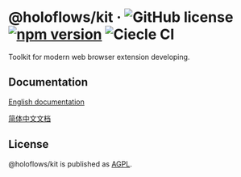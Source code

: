 # @holoflows/kit &middot; ![GitHub license](https://img.shields.io/badge/license-AGPL-blue.svg?style=flat-square) [![npm version](https://img.shields.io/npm/v/@holoflows/kit.svg?style=flat-square)](https://www.npmjs.com/package/@holoflows/kit) ![Ciecle CI](https://img.shields.io/circleci/project/github/project-holoflows/holoflows-kit.svg?style=flat-square&logo=circleci)

Toolkit for modern web browser extension developing.

## Documentation

[English documentation](./doc/en/index.md)

[简体中文文档](./doc/zh-CN/index.md)

## License

@holoflows/kit is published as [AGPL](./LICENSE).
